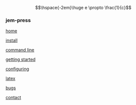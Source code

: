 <!--<p style="text-align: center;">-->
<!--<img src="images/print.png" width=150 height=150>-->
<!--</p>-->
$$\hspace{-2em}\huge e \propto \frac{1}{c}$$

### jem-press
[home](index.html)

[install](install.html)

[command line](command_line.html)

[getting started](getting_started.html)

[configuring](configuring.html)

[latex](latex.html)

[bugs](bugs.html)

[contact](contact.html)


